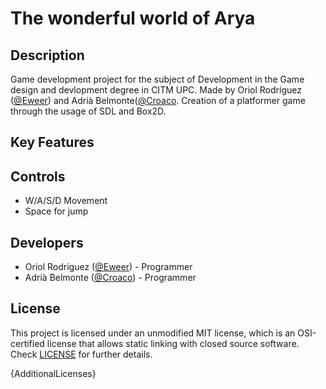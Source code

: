 # The wonderful world of Arya

## Description

Game development project for the subject of Development in the Game design and devlopment degree in CITM UPC. Made by Oriol Rodríguez ([@Eweer](https://github.com/Eweer)) and Adrià Belmonte([@Croaco](https://github.com/Croaco). Creation of a platformer game through the usage of SDL and Box2D.

## Key Features


 
## Controls

 - W/A/S/D Movement
 - Space for jump

## Developers

 - Oriol Rodríguez ([@Eweer](https://github.com/Eweer)) - Programmer
 - Adrià Belmonte ([@Croaco](https://github.com/Croaco)) - Programmer

## License

This project is licensed under an unmodified MIT license, which is an OSI-certified license that allows static linking with closed source software. Check [LICENSE](LICENSE) for further details.

{AdditionalLicenses}
